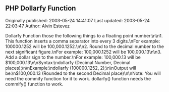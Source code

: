 ## PHP Dollarfy Function 
Originally published: 2003-05-24 14:41:07 
Last updated: 2003-05-24 22:03:47 
Author: Alvin Estevez 
 
Dollarfy Function those the following things to a floating point number:\n\n1. This function inserts a comma separator into every 3 digits.\nFor example: 100000.1252 will be 100,000.1252.\n\n2. Round to the decimal number to the next significant figure.\nFor example: 100,000.1252 will be 100,000.13\n\n3. Add a dollar sign to the number.\nFor example: 100,000.13 will be $100,000.13\n\nSyntax:\ndollarfy (Decimal Number, Decimal places);\n\nExample:\ndollarfy (100000.1252, 2);\n\nOutput will be:\n$100,000.13 (Rounded to the second Decimal place)\n\nNote: You will need the commify function for it to work. dollarfy() function needs the commify() function to work.